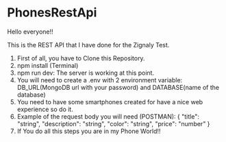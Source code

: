 # PhonesRestApi
Hello everyone!!

This is the REST API that I have done for the Zignaly Test.

1. First of all, you have to Clone this Repository.
2. npm install (Terminal)
3. npm run dev: The server is working at this point.
4. You will need to create a .env with 2 environment variable: DB_URL(MongoDB url with your password) and DATABASE(name of the database)
5.  You need to have some smartphones created for have a nice web experience so do it.
6.  Example of the request body you will need (POSTMAN): 
 {
    "title": "string",
    "description": "string",
    "color": "string",
    "price": "number"
 }
 7. If You do all this steps you are in my Phone World!!
